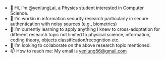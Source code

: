 - 👋 Hi, I’m @yenlungLai, a Physics student interested in Computer Science.
- 👀 I’m workin in information security research particularly in secure authentication with noisy sources (e.g., biometrics)
- 🌱 I’m currently learning to apply anything I knew to cross-adoptation for different research topic not limited to physical science, information, coding theory, objects classification/recognition etc.
- 💞️ I’m looking to collaborate on the above research topic mentioned.
- 📫 How to reach me: My email is yenlung56@gmail.com

<!---
yenlungLai/yenlungLai is a ✨ special ✨ repository because its `README.md` (this file) appears on your GitHub profile.
You can click the Preview link to take a look at your changes.
--->
